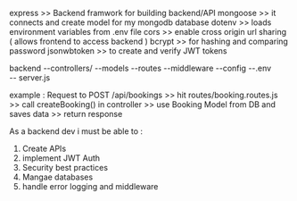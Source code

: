 <!-- What does each package means -->

express >> Backend framwork for building backend/API
mongoose >> it connects and create model for my mongodb database
dotenv >> loads environment variables from .env file
cors >> enable cross origin url sharing ( allows frontend to access backend )
bcrypt >> for hashing and comparing password
jsonwbtoken >> to create and verify JWT tokens

<!-- What does folder structure explains -->
backend 
    --controllers/          <!-- Core Business Logic (when route is hit)-->
    --models                <!-- Mongoose schema Logic (Define how mongozDB document looks)-->
    --routes                <!-- maps API routes that point to controller function -->
    --middleware            <!-- Middleware for Auth / Error Handling (runs before controllers) -->
    --config                <!-- DB config -->
    --.env          
    -- server.js            <!-- Main entry point -->

example : Request to POST /api/bookings
    >> hit routes/booking.routes.js
    >> call createBooking() in controller
    >> use Booking Model from DB and saves data
    >> return response

As a backend dev i must be able to :
1) Create APIs
2) implement JWT Auth
3) Security best practices
4) Mangae databases
5) handle error logging and middleware 
